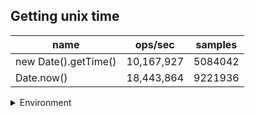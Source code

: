 ## Getting unix time

|name|ops/sec|samples|
|-|-|-|
|new Date().getTime()|10,167,927|5084042|
|Date.now()|18,443,864|9221936|


<details>
<summary>Environment</summary>

* __Machine:__ linux x64 | 4 vCPUs | 7.6GB Mem
* __Run:__ Tue Oct 29 2024 20:12:43 GMT+0000 (Coordinated Universal Time)
* __Node:__ `v18.20.4`
</details>

<!--
{"environment":{"platform":"linux","arch":"x64","cpus":4,"totalMemory":7.597877502441406},"benchmarks":[{"name":"new Date().getTime()","opsSec":10167927.779957589,"samples":5084042},{"name":"Date.now()","opsSec":18443864.69622958,"samples":9221936}]}-->

